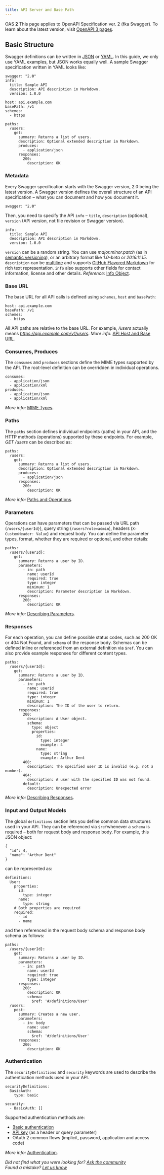```yaml
---
title: API Server and Base Path
---
```


OAS **2** This page applies to OpenAPI Specification ver. 2 (fka Swagger). To learn about the latest version, visit [OpenAPI 3 pages](/docs/specification/basic-structure).

## Basic Structure

Swagger definitions can be written in [JSON](https://en.wikipedia.org/wiki/JSON) or [YAML](https://en.wikipedia.org/wiki/YAML). In this guide, we only use YAML examples, but JSON works equally well. A sample Swagger specification written in YAML looks like:

    swagger: "2.0"
    info:
      title: Sample API
      description: API description in Markdown.
      version: 1.0.0

    host: api.example.com
    basePath: /v1
    schemes:
      - https

    paths:
      /users:
        get:
          summary: Returns a list of users.
          description: Optional extended description in Markdown.
          produces:
            - application/json
          responses:
            200:
              description: OK

### Metadata

Every Swagger specification starts with the Swagger version, 2.0 being the latest version. A Swagger version defines the overall structure of an API specification – what you can document and how you document it.

    swagger: "2.0"

Then, you need to specify the API `info` – `title`, `description` (optional), `version` (API version, not file revision or Swagger version).

    info:
      title: Sample API
      description: API description in Markdown.
      version: 1.0.0

`version` can be a random string. You can use _major.minor.patch_ (as in [semantic versioning](http://semver.org/)), or an arbitrary format like _1.0-beta_ or _2016.11.15_. `description` can be [multiline](http://stackoverflow.com/a/21699210) and supports [GitHub Flavored Markdown](https://guides.github.com/features/mastering-markdown/) for rich text representation. `info` also supports other fields for contact information, license and other details. _Reference:_ [Info Object](https://github.com/OAI/OpenAPI-Specification/blob/master/versions/2.0.md#infoObject).

### Base URL

The base URL for all API calls is defined using `schemes`, `host` and `basePath`:

    host: api.example.com
    basePath: /v1
    schemes:
      - https

All API paths are relative to the base URL. For example, _/users_ actually means _https://api.example.com/v1/users_. _More info:_ [API Host and Base URL](/docs/specification/2-0/api-host-and-base-path/).

### Consumes, Produces

The `consumes` and `produces` sections define the MIME types supported by the API. The root-level definition can be overridden in individual operations.

    consumes:
      - application/json
      - application/xml
    produces:
      - application/json
      - application/xml

_More info:_ [MIME Types](/docs/specification/2-0/mime-types/).

### Paths

The `paths` section defines individual endpoints (paths) in your API, and the HTTP methods (operations) supported by these endpoints. For example, _GET /users_ can be described as:

    paths:
      /users:
        get:
          summary: Returns a list of users.
          description: Optional extended description in Markdown.
          produces:
            - application/json
          responses:
            200:
              description: OK

_More info:_ [Paths and Operations](/docs/specification/2-0/paths-and-operations/).

### Parameters

Operations can have parameters that can be passed via URL path (`/users/{userId}`), query string (`/users?role=admin`), headers (`X-CustomHeader: Value`) and request body. You can define the parameter types, format, whether they are required or optional, and other details:

    paths:
      /users/{userId}:
        get:
          summary: Returns a user by ID.
          parameters:
            - in: path
              name: userId
              required: true
              type: integer
              minimum: 1
              description: Parameter description in Markdown.
          responses:
            200:
              description: OK

_More info:_ [Describing Parameters](/docs/specification/2-0/describing-parameters/).

### Responses

For each operation, you can define possible status codes, such as 200 OK or 404 Not Found, and `schema` of the response body. Schemas can be defined inline or referenced from an external definition via `$ref`. You can also provide example responses for different content types.

    paths:
      /users/{userId}:
        get:
          summary: Returns a user by ID.
          parameters:
            - in: path
              name: userId
              required: true
              type: integer
              minimum: 1
              description: The ID of the user to return.
          responses:
            200:
              description: A User object.
              schema:
                type: object
                properties:
                  id:
                    type: integer
                    example: 4
                  name:
                    type: string
                    example: Arthur Dent
            400:
              description: The specified user ID is invalid (e.g. not a number).
            404:
              description: A user with the specified ID was not found.
            default:
              description: Unexpected error

_More info:_ [Describing Responses](/docs/specification/2-0/describing-responses/).

### Input and Output Models

The global `definitions` section lets you define common data structures used in your API. They can be referenced via `$ref`whenever a `schema` is required – both for request body and response body. For example, this JSON object:

    {
      "id": 4,
      "name": "Arthur Dent"
    }

can be represented as:

    definitions:
      User:
        properties:
          id:
            type: integer
          name:
            type: string
        # Both properties are required
        required:
          - id
          - name

and then referenced in the request body schema and response body schema as follows:

    paths:
      /users/{userId}:
        get:
          summary: Returns a user by ID.
          parameters:
            - in: path
              name: userId
              required: true
              type: integer
          responses:
            200:
              description: OK
              schema:
                $ref: '#/definitions/User'
      /users:
        post:
          summary: Creates a new user.
          parameters:
            - in: body
              name: user
              schema:
                $ref: '#/definitions/User'
          responses:
            200:
              description: OK

### Authentication

The `securityDefinitions` and `security` keywords are used to describe the authentication methods used in your API.

    securityDefinitions:
      BasicAuth:
        type: basic

    security:
      - BasicAuth: []

Supported authentication methods are:

- [Basic authentication](/docs/specification/2-0/authentication/basic-authentication/)
- [API key](/docs/specification/2-0/authentication/api-keys/) (as a header or query parameter)
- OAuth 2 common flows (implicit, password, application and access code)

_More info:_ [Authentication](/docs/specification/2-0/authentication/).

_Did not find what you were looking for? [Ask the community](https://community.smartbear.com/t5/Swagger-Open-Source-Tools/bd-p/SwaggerOSTools)  
Found a mistake? [Let us know](https://github.com/swagger-api/swagger.io/issues)_

